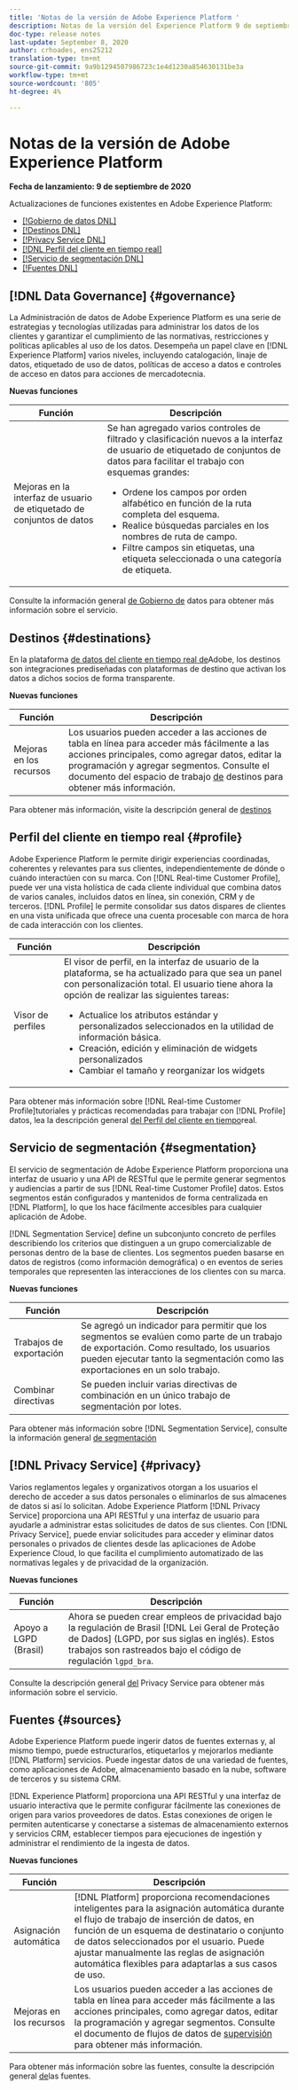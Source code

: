 ```yaml
---
title: 'Notas de la versión de Adobe Experience Platform '
description: Notas de la versión del Experience Platform 9 de septiembre de 2020
doc-type: release notes
last-update: September 8, 2020
author: crhoades, ens25212
translation-type: tm+mt
source-git-commit: 9a9b1294507986723c1e4d1230a854630131be3a
workflow-type: tm+mt
source-wordcount: '805'
ht-degree: 4%

---
```



# Notas de la versión de Adobe Experience Platform

**Fecha de lanzamiento: 9 de septiembre de 2020**

Actualizaciones de funciones existentes en Adobe Experience Platform:

- [[!Gobierno de datos DNL]](#governance)
- [[!Destinos DNL]](#destinations)
- [[!Privacy Service DNL]](#privacy)
- [[!DNL Perfil del cliente en tiempo real]](#profile)
- [[!Servicio de segmentación DNL]](#segmentation)
- [[!Fuentes DNL]](#sources)

## [!DNL Data Governance] {#governance}

La Administración de datos de Adobe Experience Platform es una serie de estrategias y tecnologías utilizadas para administrar los datos de los clientes y garantizar el cumplimiento de las normativas, restricciones y políticas aplicables al uso de los datos. Desempeña un papel clave en [!DNL Experience Platform] varios niveles, incluyendo catalogación, linaje de datos, etiquetado de uso de datos, políticas de acceso a datos e controles de acceso en datos para acciones de mercadotecnia.

**Nuevas funciones**

| Función | Descripción |
| ------- | ----------- |
| Mejoras en la interfaz de usuario de etiquetado de conjuntos de datos | Se han agregado varios controles de filtrado y clasificación nuevos a la interfaz de usuario de etiquetado de conjuntos de datos para facilitar el trabajo con esquemas grandes: <ul><li>Ordene los campos por orden alfabético en función de la ruta completa del esquema.</li><li>Realice búsquedas parciales en los nombres de ruta de campo.</li><li>Filtre campos sin etiquetas, una etiqueta seleccionada o una categoría de etiqueta.</li></ul> |

Consulte la información general [de Gobierno de](../../data-governance/home.md) datos para obtener más información sobre el servicio.

## Destinos {#destinations}

En la plataforma [de datos del cliente en tiempo real de](../../rtcdp/overview.md)Adobe, los destinos son integraciones prediseñadas con plataformas de destino que activan los datos a dichos socios de forma transparente.

**Nuevas funciones**

| Función | Descripción |
| ------- | ----------- |
| Mejoras en los recursos | Los usuarios pueden acceder a las acciones de tabla en línea para acceder más fácilmente a las acciones principales, como agregar datos, editar la programación y agregar segmentos. Consulte el documento del espacio de trabajo [de](../../rtcdp/destinations/destinations-workspace.md) destinos para obtener más información. |

Para obtener más información, visite la descripción general de [destinos](../../rtcdp/destinations/destinations-overview.md)

## Perfil del cliente en tiempo real {#profile}

Adobe Experience Platform le permite dirigir experiencias coordinadas, coherentes y relevantes para sus clientes, independientemente de dónde o cuándo interactúen con su marca. Con [!DNL Real-time Customer Profile], puede ver una vista holística de cada cliente individual que combina datos de varios canales, incluidos datos en línea, sin conexión, CRM y de terceros. [!DNL Profile] le permite consolidar sus datos dispares de clientes en una vista unificada que ofrece una cuenta procesable con marca de hora de cada interacción con los clientes.

| Función | Descripción |
| ------- | ----------- |
| Visor de perfiles | El visor de perfil, en la interfaz de usuario de la plataforma, se ha actualizado para que sea un panel con personalización total. El usuario tiene ahora la opción de realizar las siguientes tareas: <ul><li>Actualice los atributos estándar y personalizados seleccionados en la utilidad de información básica.</li><li>Creación, edición y eliminación de widgets personalizados</li><li>Cambiar el tamaño y reorganizar los widgets</li></ul> |

Para obtener más información sobre [!DNL Real-time Customer Profile]tutoriales y prácticas recomendadas para trabajar con [!DNL Profile] datos, lea la descripción general [del Perfil del cliente en tiempo](../../profile/home.md)real.

## Servicio de segmentación {#segmentation}

El servicio de segmentación de Adobe Experience Platform proporciona una interfaz de usuario y una API de RESTful que le permite generar segmentos y audiencias a partir de sus [!DNL Real-time Customer Profile] datos. Estos segmentos están configurados y mantenidos de forma centralizada en [!DNL Platform], lo que los hace fácilmente accesibles para cualquier aplicación de Adobe.

[!DNL Segmentation Service] define un subconjunto concreto de perfiles describiendo los criterios que distinguen a un grupo comercializable de personas dentro de la base de clientes. Los segmentos pueden basarse en datos de registros (como información demográfica) o en eventos de series temporales que representen las interacciones de los clientes con su marca.

**Nuevas funciones**

| Función | Descripción |
| ------- | ----------- |
| Trabajos de exportación | Se agregó un indicador para permitir que los segmentos se evalúen como parte de un trabajo de exportación. Como resultado, los usuarios pueden ejecutar tanto la segmentación como las exportaciones en un solo trabajo. |
| Combinar directivas | Se pueden incluir varias directivas de combinación en un único trabajo de segmentación por lotes. |

Para obtener más información sobre [!DNL Segmentation Service], consulte la información general [de segmentación](../../segmentation/home.md)

## [!DNL Privacy Service] {#privacy}

Varios reglamentos legales y organizativos otorgan a los usuarios el derecho de acceder a sus datos personales o eliminarlos de sus almacenes de datos si así lo solicitan. Adobe Experience Platform [!DNL Privacy Service] proporciona una API RESTful y una interfaz de usuario para ayudarle a administrar estas solicitudes de datos de sus clientes. Con [!DNL Privacy Service], puede enviar solicitudes para acceder y eliminar datos personales o privados de clientes desde las aplicaciones de Adobe Experience Cloud, lo que facilita el cumplimiento automatizado de las normativas legales y de privacidad de la organización.

**Nuevas funciones**

| Función | Descripción |
| ------- | ----------- |
| Apoyo a LGPD (Brasil) | Ahora se pueden crear empleos de privacidad bajo la regulación de Brasil [!DNL Lei Geral de Proteção de Dados] (LGPD, por sus siglas en inglés). Estos trabajos son rastreados bajo el código de regulación `lgpd_bra`. |

Consulte la descripción general [del](../../privacy-service/home.md) Privacy Service para obtener más información sobre el servicio.

## Fuentes {#sources}

Adobe Experience Platform puede ingerir datos de fuentes externas y, al mismo tiempo, puede estructurarlos, etiquetarlos y mejorarlos mediante [!DNL Platform] servicios. Puede ingestar datos de una variedad de fuentes, como aplicaciones de Adobe, almacenamiento basado en la nube, software de terceros y su sistema CRM.

[!DNL Experience Platform] proporciona una API RESTful y una interfaz de usuario interactiva que le permite configurar fácilmente las conexiones de origen para varios proveedores de datos. Estas conexiones de origen le permiten autenticarse y conectarse a sistemas de almacenamiento externos y servicios CRM, establecer tiempos para ejecuciones de ingestión y administrar el rendimiento de la ingesta de datos.

**Nuevas funciones**

| Función | Descripción |
| ------- | ----------- |
| Asignación automática | [!DNL Platform] proporciona recomendaciones inteligentes para la asignación automática durante el flujo de trabajo de inserción de datos, en función de un esquema de destinatario o conjunto de datos seleccionados por el usuario. Puede ajustar manualmente las reglas de asignación automática flexibles para adaptarlas a sus casos de uso. |
| Mejoras en los recursos | Los usuarios pueden acceder a las acciones de tabla en línea para acceder más fácilmente a las acciones principales, como agregar datos, editar la programación y agregar segmentos. Consulte el documento de flujos de datos de [supervisión](../../sources/tutorials/ui/monitor.md) para obtener más información. |

Para obtener más información sobre las fuentes, consulte la descripción general [de](../../sources/home.md)las fuentes.
